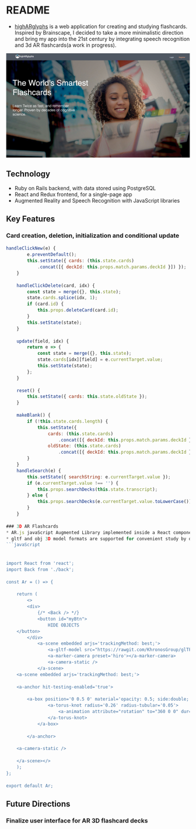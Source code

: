 # README

* [highARglyphs](https://higharglyphs.herokuapp.com) is a web application for creating and studying flashcards. Inspired by Brainscape, I decided to take a more minimalistic direction and bring my app into the 21st century by integrating speech recognition and 3d AR flashcards(a work in progress).
 
![Screenshot](
      app/assets/images/highARglyphs.gif
      )

## Technology
* Ruby on Rails backend, with data stored using PostgreSQL
* React and Redux frontend, for a single-page app
* Augmented Reality and Speech Recognition with JavaScript libraries

## Key Features
### Card creation, deletion, initialization and conditional update

```JavaScript
handleClickNew(e) {
        e.preventDefault();
        this.setState({ cards: (this.state.cards)
            .concat([{ deckId: this.props.match.params.deckId }]) });
    }

    handleClickDelete(card, idx) {
        const state = merge({}, this.state);
        state.cards.splice(idx, 1);
        if (card.id) {
            this.props.deleteCard(card.id);
        }
        this.setState(state);
    }

    update(field, idx) {
        return e => {
            const state = merge({}, this.state);
            state.cards[idx][field] = e.currentTarget.value;
            this.setState(state);
        };
    }
    
    reset() {
        this.setState({ cards: this.state.oldState });
    }

    makeBlank() {
        if (!this.state.cards.length) {
            this.setState({
                cards: (this.state.cards)
                    .concat([{ deckId: this.props.match.params.deckId }]),
                oldState: (this.state.cards)
                    .concat([{ deckId: this.props.match.params.deckId }]) });
        }
    }
    handleSearch(e) {
        this.setState({ searchString: e.currentTarget.value });
        if (e.currentTarget.value !== '') {
            this.props.searchDecks(this.state.transcript);
        } else {
            this.props.searchDecks(e.currentTarget.value.toLowerCase());
        }
    }
    
### 3D AR Flashcards
* AR.js javaScript Augmented Library implemented inside a React component 
* gltf and obj 3D model formats are supported for convenient study by doctors, engineers and other spatially complex research fields
```javaScript


import React from 'react';
import Back from './back';

const Ar = () => {
    
    return (
        <>
        <div>
            {/* <Back /> */}
            <button id="myBtn">
                HIDE OBJECTS
	</button>
        </div>
            <a-scene embedded arjs='trackingMethod: best;'>
                <a-gltf-model src="https://rawgit.com/KhronosGroup/glTF-Sample-Models/master/2.0/DamagedHelmet/glTF/DamagedHelmet.gltf"></a-gltf-model>
                <a-marker-camera preset='hiro'></a-marker-camera>
                <a-camera-static />
            </a-scene>
    <a-scene embedded arjs='trackingMethod: best;'>

	<a-anchor hit-testing-enabled='true'>

		<a-box position='0 0.5 0' material='opacity: 0.5; side:double; color:red;'>
                <a-torus-knot radius='0.26' radius-tubular='0.05'>
                    <a-animation attribute="rotation" to="360 0 0" dur="5000" easing='linear' repeat="indefinite"></a-animation>
                </a-torus-knot>
            </a-box>

        </a-anchor>

	<a-camera-static />

    </a-scene></>
    );
};

export default Ar;
```
## Future Directions
### Finalize user interface for AR 3D flashcard decks




